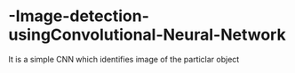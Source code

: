# -Image-detection-usingConvolutional-Neural-Network
It is a simple CNN which identifies image of the particlar object
